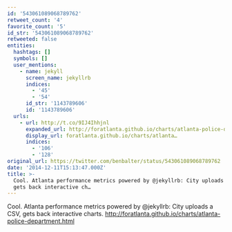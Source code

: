 ```yaml
---
id: '543061089068789762'
retweet_count: '4'
favorite_count: '5'
id_str: '543061089068789762'
retweeted: false
entities:
  hashtags: []
  symbols: []
  user_mentions:
    - name: jekyll
      screen_name: jekyllrb
      indices:
        - '45'
        - '54'
      id_str: '1143789606'
      id: '1143789606'
  urls:
    - url: http://t.co/9IJ4Ihhjnl
      expanded_url: http://foratlanta.github.io/charts/atlanta-police-department.html
      display_url: foratlanta.github.io/charts/atlanta…
      indices:
        - '106'
        - '128'
original_url: https://twitter.com/benbalter/status/543061089068789762
date: '2014-12-11T15:13:47.000Z'
title: >-
  Cool. Atlanta performance metrics powered by @jekyllrb: City uploads a CSV,
  gets back interactive ch…
---
```


Cool. Atlanta performance metrics powered by @jekyllrb: City uploads a CSV, gets back interactive charts. http://foratlanta.github.io/charts/atlanta-police-department.html